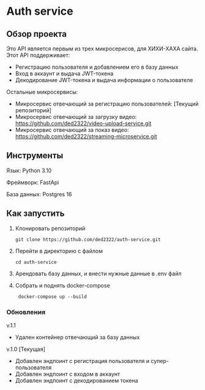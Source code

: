 # Auth service 
## Обзор проекта
Это API является первым из трех микросерисов, для ХИХИ-ХАХА сайта.
Этот API поддерживает:
- Регистрацию пользователя и добавлением его в базу данных
- Вход в аккаунт и выдача JWT-токена
- Декодирование JWT-токена и выдача информации о пользователе

Остальные микросервисы:
- Микросервис отвечающий за регистрацию пользователей: [Текущий репозиторий]
- Микросервис отвечающий за загрузку видео: https://github.com/ded2322/video-upload-service.git
- Микросервис отвечающий за показ видео: https://github.com/ded2322/streaming-microservice.git


## Инструменты

Язык: Python 3.10

Фреймворк: FastApi

База данных: Postgres 16

## Как запустить
1. Клонировать репозиторий
    ```text
    git clone https://github.com/ded2322/auth-service.git
    ```

2. Перейти в директорию с файлом
    ```text
    cd auth-service
    ```

3. Арендовать базу данных, и внести нужные данные в .env файл

4. Собрать и поднять docker-compose
    ```text
     docker-compose up --build 
    ```

### Обновления

v.1.1
- Удален контейнер отвечающий за базу данных

v.1.0 [Текущая]

- Добавлен эндпоинт с регистрация пользователя и супер-пользователя
- Добавлен эндпоинт с входом в аккаунт
- Добавлен эндпоинт с декодированием токена


